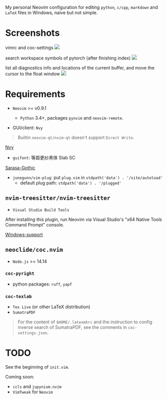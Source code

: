 My personal Neovim configuration for editing `python`, `c/cpp`, `markdown` and `LaTeX` files in Windows, naive but not simple.

# Screenshots

vimrc and coc-settings
![](./imgs/vimrc.png)

search workspace symbols of pytorch (after finishing index)
![](./imgs/index-torch.png)

list all diagnostics info and locations of the current buffer, and move the cursor to the float window
![](./imgs/diag_torch_and_move_cursor_to_float_win.png)

# Requirements

- `Neovim` >= v0.9.1
    - `Python` 3.4+, packages `pynvim` and `neovim-remote`.

- GUI/client: `Nvy`
> Builtin `neovim-qt/nvim-qt` doesn't support `Direct Write`.

[Nvy](https://github.com/RMichelsen/Nvy/releases)

- `guifont`: 等距更纱黑体 Slab SC

[Sarasa-Gothic](https://github.com/be5invis/Sarasa-Gothic/releases)

- `junegunn/vim-plug`: put `plug.vim` in `stdpath('data') . '/site/autoload'`
    - default plug path: `stdpath('data') . '/plugged'`

## `nvim-treesitter/nvim-treesitter`

- `Visual Studio Build Tools`

After installing this plugin, run Neovim via Visual Studio's "x64 Native Tools Command Prompt" console.

[Windows-support](https://github.com/nvim-treesitter/nvim-treesitter/wiki/Windows-support#msvc)

## `neoclide/coc.nvim`

- `Node.js` >= 14.14

### `coc-pyright`

- python packages: `ruff`, `yapf`

### `coc-texlab`

- `Tex Live` (or other LaTeX distribution)
- `SumatraPDF`

> For the content of `$HOME/.latexmkrc` and the instruction to config inverse search of SumatraPDF, see the comments in `coc-settings.json`.

# TODO

See the beginning of `init.vim`.

Coming soon:

- `ccls` and `jupynium.nvim`
- `VimTweak` for `Neovim`
